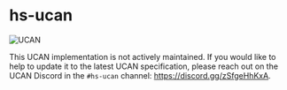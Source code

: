 # hs-ucan

![UCAN](https://img.shields.io/badge/UCAN-v0.3.1-blue)

This UCAN implementation is not actively maintained. If you would like to help to update it to the latest UCAN specification, please reach out on the UCAN Discord in the `#hs-ucan` channel: https://discord.gg/zSfgeHhKxA.
